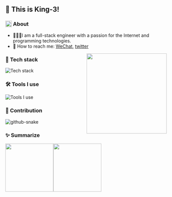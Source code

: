 ## 👋 This is King-3!

### <img src="https://article.biliimg.com/bfs/article/821e8b784117cda39eef369b948b3d13627872080.png" style="height: 20px; vertical-align: bottom;" /> About

- 👨🏻‍💻I am a full-stack engineer with a passion for the Internet and programming technologies.
- 📱 How to reach me: [WeChat](https://article.biliimg.com/bfs/article/fb26f5d2c691d993396eb32d6f50c8af627872080.jpg), [twitter](https://twitter.com/Coder_King3)

<img align= "right" id="user-content-mycat" width= "250" src= "https://pa1.narvii.com/6580/8098c6e9207376889eeb0532d9f5a0723c4d73f5_hq.gif"/>

### 🔭 Tech stack

![Tech stack](https://skillicons.dev/icons?i=html,css,js,nodejs,mysql,typescript,vue,react)

### 🛠 Tools I use

![Tools I use](https://skillicons.dev/icons?i=vscode,ps,webpack,vite,powershell,vercel,git,github)

### 🚀 Contribution

<picture>
  <source media="(prefers-color-scheme: dark)" srcset="https://ghproxy.com/https://raw.githubusercontent.com/Coder-King3/Coder-King3/output/contribution-snake-dark.svg" />
  <source media="(prefers-color-scheme: light)" srcset="https://ghproxy.com/https://raw.githubusercontent.com/Coder-King3/Coder-King3/output/contribution-snake.svg" />
  <img alt="github-snake" src="https://ghproxy.com/https://raw.githubusercontent.com/Coder-King3/Coder-King3/output/contribution-snake.svg" />
</picture>

### ✨ Summarize

<img align="" height="150px" src="https://github-readme-stats.vercel.app/api?username=Coder-King3&hide_title=true&hide_border=true&show_icons=true&include_all_commits=true&line_height=21&bg_color=0,EC6C6C,FFD479,FFFC79,73FA79&theme=graywhite" /><img align="" height="150px" src="https://github-readme-stats.vercel.app/api/top-langs/?username=Coder-King3&hide_title=true&hide_border=true&layout=compact&bg_color=0,73FA79,73FDFF,D783FF&theme=graywhite&locale=cn" />
